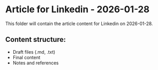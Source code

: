 # Article for Linkedin - 2026-01-28

This folder will contain the article content for Linkedin on 2026-01-28.

## Content structure:
- Draft files (.md, .txt)
- Final content
- Notes and references

